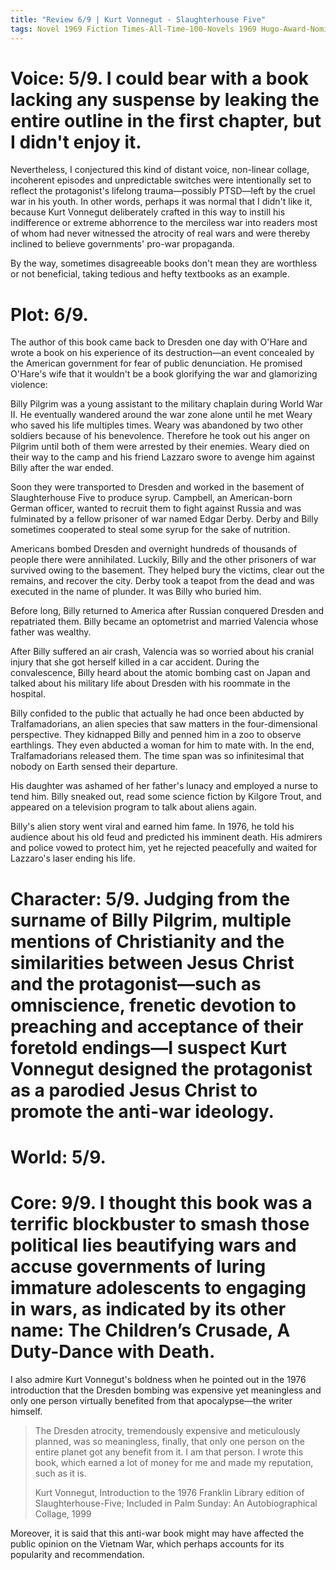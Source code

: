 ```yaml
---
title: "Review 6/9 | Kurt Vonnegut - Slaughterhouse Five"
tags: Novel 1969 Fiction Times-All-Time-100-Novels 1969 Hugo-Award-Nominee-(1970)
---
```


# Voice: 5/9. I could bear with a book lacking any suspense by leaking the entire outline in the first chapter, but I didn't enjoy it.
Nevertheless, I conjectured this kind of distant voice, non-linear collage, incoherent episodes and unpredictable switches were intentionally set to reflect the protagonist's lifelong trauma—possibly PTSD—left by the cruel war in his youth. In other words, perhaps it was normal that I didn't like it, because Kurt Vonnegut deliberately crafted in this way to instill his indifference or extreme abhorrence to the merciless war into readers most of whom had never witnessed the atrocity of real wars and were thereby inclined to believe governments' pro-war propaganda.

By the way, sometimes disagreeable books don't mean they are worthless or not beneficial, taking tedious and hefty textbooks as an example.



# Plot: 6/9. 
The author of this book came back to Dresden one day with O'Hare and wrote a book on his experience of its destruction—an event concealed by the American government for fear of public denunciation. He promised O'Hare's wife that it wouldn't be a book glorifying the war and glamorizing violence:

Billy Pilgrim was a young assistant to the military chaplain during World War II. He eventually wandered around the war zone alone until he met Weary who saved his life multiples times. Weary was abandoned by two other soldiers because of his benevolence. Therefore he took out his anger on Pilgrim until both of them were arrested by their enemies. Weary died on their way to the camp and his friend Lazzaro swore to avenge him against Billy after the war ended.

Soon they were transported to Dresden and worked in the basement of Slaughterhouse Five to produce syrup. Campbell, an American-born German officer, wanted to recruit them to fight against Russia and was fulminated by a fellow prisoner of war named Edgar Derby. Derby and Billy sometimes cooperated to steal some syrup for the sake of nutrition.

Americans bombed Dresden and overnight hundreds of thousands of people there were annihilated. Luckily, Billy and the other prisoners of war survived owing to the basement. They helped bury the victims, clear out the remains, and recover the city. Derby took a teapot from the dead and was executed in the name of plunder. It was Billy who buried him.

Before long, Billy returned to America after Russian conquered Dresden and repatriated them. Billy became an optometrist and married Valencia whose father was wealthy.

After Billy suffered an air crash, Valencia was so worried about his cranial injury that she got herself killed in a car accident. During the convalescence, Billy heard about the atomic bombing cast on Japan and talked about his military life about Dresden with his roommate in the hospital.

Billy confided to the public that actually he had once been abducted by Tralfamadorians, an alien species that saw matters in the four-dimensional perspective. They kidnapped Billy and penned him in a zoo to observe earthlings. They even abducted a woman for him to mate with. In the end, Tralfamadorians released them. The time span was so infinitesimal that nobody on Earth sensed their departure.

His daughter was ashamed of her father's lunacy and employed a nurse to tend him. Billy sneaked out, read some science fiction by Kilgore Trout, and appeared on a television program to talk about aliens again.

Billy's alien story went viral and earned him fame. In 1976, he told his audience about his old feud and predicted his imminent death. His admirers and police vowed to protect him, yet he rejected peacefully and waited for Lazzaro's laser ending his life.



# Character: 5/9. Judging from the surname of Billy Pilgrim, multiple mentions of Christianity and the similarities between Jesus Christ and the protagonist—such as omniscience, frenetic devotion to preaching and acceptance of their foretold endings—I suspect Kurt Vonnegut designed the protagonist as a parodied Jesus Christ to promote the anti-war ideology.



# World: 5/9. 



# Core: 9/9. I thought this book was a terrific blockbuster to smash those political lies beautifying wars and accuse governments of luring immature adolescents to engaging in wars, as indicated by its other name: The Children’s Crusade, A Duty-Dance with Death.
I also admire Kurt Vonnegut's boldness when he pointed out in the 1976 introduction that the Dresden bombing was expensive yet meaningless and only one person virtually benefited from that apocalypse—the writer himself.


> The Dresden atrocity, tremendously expensive and meticulously planned, was so meaningless, finally, that only one person on the entire planet got any benefit from it. I am that person. I wrote this book, which earned a lot of money for me and made my reputation, such as it is.
>
> Kurt Vonnegut, Introduction to the 1976 Franklin Library edition of Slaughterhouse-Five; Included in Palm Sunday: An Autobiographical Collage, 1999

Moreover, it is said that this anti-war book might may have affected the public opinion on the Vietnam War, which perhaps accounts for its popularity and recommendation.

